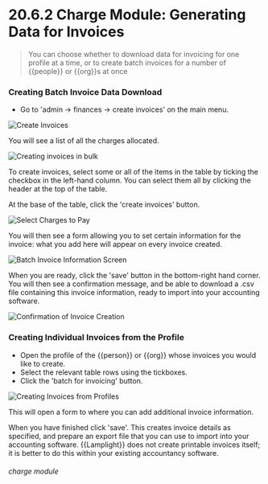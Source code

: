 # 20.6.2 Charge Module: Generating Data for Invoices

> You can choose whether to download data for invoicing for one profile at a time, or to create batch invoices for a number of {{people}} or {{org}}s at once



### Creating Batch Invoice Data Download

- Go to 'admin -> finances -> create invoices' on the main menu.

![Create Invoices](20.6.2a.png)

You will see a list of all the charges allocated. 

![Creating invoices in bulk](20.6.2b.png)

To create invoices, select some or all of the items in the table by ticking the checkbox in the left-hand column. You can select them all by clicking the header at the top of the table. 

At the base of the table, click the 'create invoices' button. 

![Select Charges to Pay](20.6.2d.png)

You will then see a form allowing you to set certain information for the invoice: what you add here will appear on every invoice created.

![Batch Invoice Information Screen](20.6.2c.png)

When you are ready, click the 'save' button in the bottom-right hand corner. You will then see a confirmation message, and be able to download a .csv file containing this invoice information, ready to import into your accounting software. 

![Confirmation of Invoice Creation](20.6.2e.png)


### Creating Individual Invoices from the Profile 

- Open the profile of the {{person}} or {{org}} whose invoices you would like to create.
- Select the relevant table rows using the tickboxes.
- Click the 'batch for invoicing' button. 

![Creating Invoices from Profiles](20.6.2f.png)

This will open a form to where you can add additional invoice information. 

When you have finished click 'save'. This creates invoice details as specified, and prepare an export file that you can use to import into your accounting software. {{Lamplight}} does not create printable invoices itself; it is better to do this within your existing accountancy software. 


###### charge module

